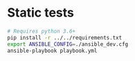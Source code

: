 # Static tests

```bash
# Requires python 3.6+
pip install -r ../../requirements.txt
export ANSIBLE_CONFIG=./ansible_dev.cfg
ansible-playbook playbook.yml
```
